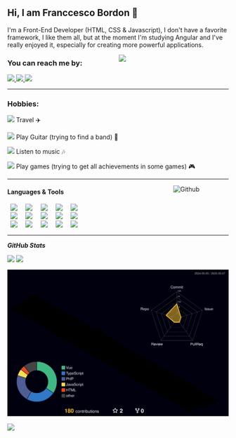 <h2 align="left">
  Hi, I am Franccesco Bordon 🫡
</h1>

<p align="left">
  I'm a Front-End Developer (HTML, CSS & Javascript), I don't have a favorite framework, I like them all, but at the moment I'm studying Angular and I've really enjoyed it, especially for creating more powerful applications.
</p>

<img src="https://tenor.com/view/dk-gif-12299542365162384910.gif" min-width="250px" max-width="250px" width="250px" align="right">

<div>
  <h3>You can reach me by: </h3>
  <a href="https://www.linkedin.com/in/franccesco-bordon" target="_blank">
    <img src="https://img.icons8.com/dusk/40/000000/linkedin.png"/>
  </a>
  <a href="mailto:franccesco_@hotmail.com" target="_blank">
    <img src="https://img.icons8.com/dusk/40/000000/ms-outlook.png"/>
    
  </a>
  <a href="https://wa.me/5547999693071" target="_blank">
    <img src="https://img.icons8.com/dusk/40/000000/whatsapp.png"/>
  </a>
</div>

<hr />

<div>
  <h3>Hobbies:</h3>
  <p>
    <img src="https://img.icons8.com/dusk/40/000000/waze.png" />
    <span>Travel ✈️</span>
  </p>
  <p>
    <img src="https://img.icons8.com/dusk/40/000000/garageband.png"/>
    <span>Play Guitar (trying to find a band) 🎸</span>
  </p>
  <p>
    <img src="https://img.icons8.com/dusk/40/000000/spotify.png"/>
    <span>Listen to music 🎶</span>
  </p>
  <p>
    <img src="https://img.icons8.com/dusk/40/000000/steam.png"/> 
    <span>Play games (trying to get all achievements in some games) 🎮</span>
  </p>
</div>

<hr />

<img width="25%" align="right" alt="Github" src="https://tenor.com/view/our-office-meeting-confused-confused-monkey-lost-dont-know-where-to-start-gif-14050021.gif" />

<div>
  <h4>Languages & Tools</h4>
  <p align="left">
    <code> <img height="10%" src="https://www.vectorlogo.zone/logos/w3_html5/w3_html5-icon.svg"> </code>
    <code> <img height="10%" src="https://www.vectorlogo.zone/logos/w3_css/w3_css-icon~old.svg"> </code>
    <code> <img height="10%" src="https://www.vectorlogo.zone/logos/javascript/javascript-icon.svg"> </code>
    <code> <img height="10%" src="https://www.vectorlogo.zone/logos/typescriptlang/typescriptlang-icon.svg"> </code>
    <code> <img height="10%" src="https://www.vectorlogo.zone/logos/sass-lang/sass-lang-icon.svg"> </code>
    <br />
    <code> <img height="10%" src="https://www.vectorlogo.zone/logos/python/python-icon.svg"> </code>
    <code> <img height="10%" src="https://www.vectorlogo.zone/logos/php/php-icon.svg"> </code>
    <code> <img height="10%" src="https://www.vectorlogo.zone/logos/laravel/laravel-icon.svg"> </code>
    <code> <img height="10%" src="https://www.vectorlogo.zone/logos/angular/angular-icon.svg"> </code>
    <code> <img height="10%" src="https://www.vectorlogo.zone/logos/tailwindcss/tailwindcss-icon.svg"> </code>
    <br />
    <code> <img height="10%" src="https://www.vectorlogo.zone/logos/git-scm/git-scm-icon.svg"> </code>
    <code> <img height="10%" src="https://www.vectorlogo.zone/logos/docker/docker-icon.svg"> </code>
    <code> <img height="10%" src="https://www.vectorlogo.zone/logos/figma/figma-icon.svg"> </code>
    <code> <img height="10%" src="https://www.vectorlogo.zone/logos/postgresql/postgresql-icon.svg"> </code>
    <code> <img height="10%" src="https://www.vectorlogo.zone/logos/linux/linux-icon.svg"> </code>
  </p>
</div>

<hr />

<div>
  <p>
    <i><b>GitHub Stats</b></i>
  </p>
   
   <p>
     <img src="https://github-readme-stats.vercel.app/api/top-langs/?username=Tiesco789&layout=compact&theme=chartreuse-dark"/>
     <img src="https://github-readme-streak-stats.herokuapp.com/?user=Tiesco789&theme=chartreuse-dark&count_private=true&show_icons=true&title_color=6e40c9&icon_color=6e40c9&line_height=10" height ="165"/>
  </p>

  <p>
    <img src="./profile-3d-contrib/profile-night-rainbow.svg" />
  </p>
   
  <p>
    <img src="https://github-profile-trophy.vercel.app/?username=Tiesco789&row=1&theme=dracula"/>
  </p>
</div>
